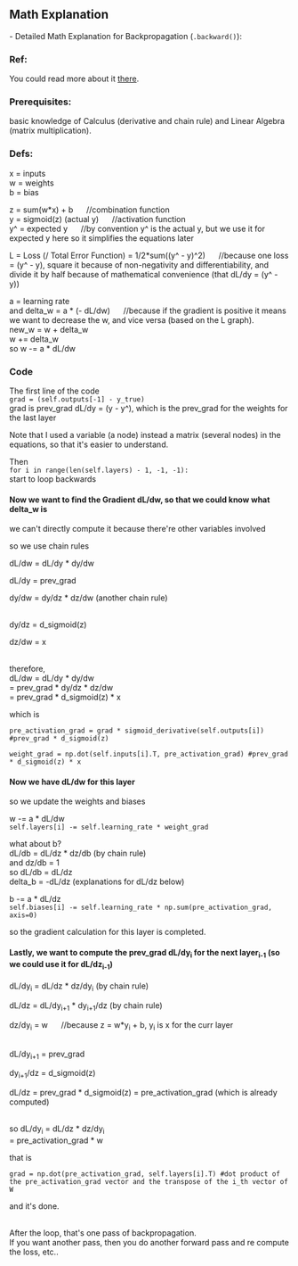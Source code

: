 
## Math Explanation
\- Detailed Math Explanation for Backpropagation (`.backward()`):

### Ref:
You could read more about it [there](https://www.nature.com/articles/323533a0).

### Prerequisites:
basic knowledge of Calculus (derivative and chain rule) and Linear Algebra (matrix multiplication).

### Defs:
x = inputs \
w = weights \
b = bias 

z = sum(w*x) + b &nbsp;&nbsp;&nbsp;&nbsp; //combination  function \
y = sigmoid(z) (actual y) &nbsp;&nbsp;&nbsp;&nbsp; //activation function \
y^ = expected y &nbsp;&nbsp;&nbsp;&nbsp; //by convention y^ is the actual y, but we use it for expected y here so it simplifies the equations later

L = Loss (/ Total Error Function) = 1/2*sum((y^ - y)^2) &nbsp;&nbsp;&nbsp;&nbsp; //because one loss = (y^ - y), square it because of non-negativity and differentiability, and divide it by half because of mathematical convenience (that dL/dy = (y^ - y))

a = learning rate \
and delta_w = a * (- dL/dw) &nbsp;&nbsp;&nbsp;&nbsp; //because if the gradient is positive it means we want to decrease the w, and vice versa (based on the L graph). \
new_w = w + delta_w \
w += delta_w \
so w -= a * dL/dw

### Code 
The first line of the code \
`grad = (self.outputs[-1] - y_true)` \
grad is prev_grad dL/dy = (y - y^), which is the prev_grad for the weights for the last layer

Note that I used a variable (a node) instead a matrix (several nodes) in the equations, so that it's easier to understand.

Then \
`for i in range(len(self.layers) - 1, -1, -1):` \
start to loop backwards

#### Now we want to find the Gradient dL/dw, so that we could know what delta_w is

we can't directly compute it because there're other variables involved 

so we use chain rules

dL/dw = dL/dy * dy/dw

dL/dy = prev_grad

dy/dw = dy/dz * dz/dw (another chain rule)

\
dy/dz = d_sigmoid(z)

dz/dw = x

\
therefore, \
dL/dw = dL/dy * dy/dw \
= prev_grad * dy/dz * dz/dw \
= prev_grad * d_sigmoid(z) * x

which is

`pre_activation_grad = grad * sigmoid_derivative(self.outputs[i]) #prev_grad * d_sigmoid(z)`

`weight_grad = np.dot(self.inputs[i].T, pre_activation_grad) #prev_grad * d_sigmoid(z) * x`

#### Now we have dL/dw for this layer

so we update the weights and biases

w -= a * dL/dw \
`self.layers[i] -= self.learning_rate * weight_grad`

what about b? \
dL/db = dL/dz * dz/db (by chain rule) \
and dz/db = 1 \
so dL/db = dL/dz \
delta_b = -dL/dz (explanations for dL/dz below)

b -= a * dL/dz \
`self.biases[i] -= self.learning_rate * np.sum(pre_activation_grad, axis=0)`

so the gradient calculation for this layer is completed. 


#### Lastly, we want to compute the prev_grad dL/dy<sub>i</sub> for the next layer<sub>i-1</sub> (so we could use it for dL/dz<sub>i-1</sub>)

dL/dy<sub>i</sub> = dL/dz * dz/dy<sub>i</sub> (by chain rule)

dL/dz = dL/dy<sub>i+1</sub> * dy<sub>i+1</sub>/dz (by chain rule)

dz/dy<sub>i</sub> = w &nbsp;&nbsp;&nbsp;&nbsp; //because z = w*y<sub>i</sub> + b, y<sub>i</sub> is x for the curr layer 

\
dL/dy<sub>i+1</sub> = prev_grad

dy<sub>i+1</sub>/dz = d_sigmoid(z)

dL/dz = prev_grad * d_sigmoid(z) = pre_activation_grad (which is already computed)

\
so
dL/dy<sub>i</sub> = dL/dz * dz/dy<sub>i</sub> \
= pre_activation_grad * w

that is 

`grad = np.dot(pre_activation_grad, self.layers[i].T) #dot product of the pre_activation_grad vector and the transpose of the i_th vector of W` 

and it's done.

\
After the loop, that's one pass of backpropagation. \
If you want another pass, then you do another forward pass and re compute the loss, etc..

